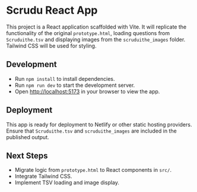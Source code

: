 # Scrudu React App

This project is a React application scaffolded with Vite. It will replicate the functionality of the original `prototype.html`, loading questions from `Scruduithe.tsv` and displaying images from the `scruduithe_images` folder. Tailwind CSS will be used for styling.

## Development

- Run `npm install` to install dependencies.
- Run `npm run dev` to start the development server.
- Open [http://localhost:5173](http://localhost:5173) in your browser to view the app.

## Deployment

This app is ready for deployment to Netlify or other static hosting providers. Ensure that `Scruduithe.tsv` and `scruduithe_images` are included in the published output.

## Next Steps

- Migrate logic from `prototype.html` to React components in `src/`.
- Integrate Tailwind CSS.
- Implement TSV loading and image display.
